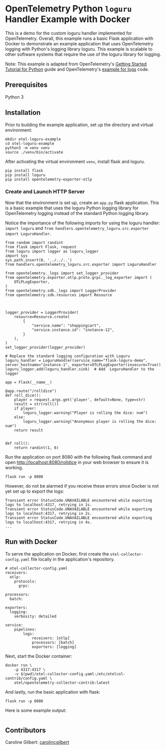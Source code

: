 # OpenTelemetry Python `loguru` Handler Example with Docker
This is a demo for the custom loguru handler implemented for OpenTelemetry. Overall, this example runs a basic Flask application with Docker to demonstrate an example application that uses OpenTelemetry logging with Python's logging library loguru. This example is scalable to other software systems that require the use of the loguru library for logging.

Note: This example is adapted from OpenTelemetry's [Getting Started Tutorial for Python](https://opentelemetry.io/docs/languages/python/getting-started/) guide and OpenTelemetry's [example for logs](https://github.com/open-telemetry/opentelemetry-python/blob/main/docs/examples/logs/README.rst) code.

## Prerequisites
Python 3

## Installation
Prior to building the example application, set up the directory and virtual environment:
```
mkdir otel-loguru-example
cd otel-loguru-example
python3 -m venv venv
source ./venv/bin/activate
```

After activating the virtual environment `venv`, install flask and loguru.
```
pip install flask
pip install loguru
pip install opentelemetry-exporter-otlp
```

### Create and Launch HTTP Server
Now that the environment is set up, create an `app.py` flask application. This is a basic example that uses the loguru Python logging library for OpenTelemetry logging instead of the standard Python logging library. 

Notice the importance of the following imports for using the loguru handler: `import loguru` and `from handlers.opentelemetry_loguru.src.exporter import LoguruHandler`.

```
from random import randint
from flask import Flask, request
from loguru import logger as loguru_logger
import sys
sys.path.insert(0, '../../..')
from handlers.opentelemetry_loguru.src.exporter import LoguruHandler

from opentelemetry._logs import set_logger_provider
from opentelemetry.exporter.otlp.proto.grpc._log_exporter import (
    OTLPLogExporter,
)
from opentelemetry.sdk._logs import LoggerProvider
from opentelemetry.sdk.resources import Resource



logger_provider = LoggerProvider(
    resource=Resource.create(
        {
            "service.name": "shoppingcart",
            "service.instance.id": "instance-12",
        }
    ),
)
set_logger_provider(logger_provider)

# Replace the standard logging configuration with Loguru
loguru_handler = LoguruHandler(service_name="flask-loguru-demo", server_hostname="instance-1", exporter=OTLPLogExporter(insecure=True)) 
loguru_logger.add(loguru_handler.sink)  # Add  LoguruHandler to the logger

app = Flask(__name__)

@app.route("/rolldice")
def roll_dice():
    player = request.args.get('player', default=None, type=str)
    result = str(roll())
    if player:
        loguru_logger.warning("Player is rolling the dice: num")
    else:
        loguru_logger.warning("Anonymous player is rolling the dice: num")
    return result


def roll():
    return randint(1, 6)

```

Run the application on port 8080 with the following flask command and open [http://localhost:8080/rolldice](http://localhost:8080/rolldice) in your web browser to ensure it is working. 

```
flask run -p 8080
```

However, do not be alarmed if you receive these errors since Docker is not yet set up to export the logs:
```
Transient error StatusCode.UNAVAILABLE encountered while exporting logs to localhost:4317, retrying in 1s.
Transient error StatusCode.UNAVAILABLE encountered while exporting logs to localhost:4317, retrying in 2s.
Transient error StatusCode.UNAVAILABLE encountered while exporting logs to localhost:4317, retrying in 4s.
...
```

## Run with Docker

To serve the application on Docker, first create the `otel-collector-config.yaml` file locally in the application's repository.
```
# otel-collector-config.yaml
receivers:
  otlp:
    protocols:
      grpc:

processors:
  batch:

exporters:
  logging:
    verbosity: detailed

service:
    pipelines:
        logs:
            receivers: [otlp]
            processors: [batch]
            exporters: [logging]
```

Next, start the Docker container:
```
docker run \
    -p 4317:4317 \
    -v $(pwd)/otel-collector-config.yaml:/etc/otelcol-contrib/config.yaml \
    otel/opentelemetry-collector-contrib:latest
```

And lastly, run the basic application with flask:
```
flask run -p 8080
```

Here is some example output:
```

```


## Contributors
Caroline Gilbert: [carolincgilbert](https://github.com/carolinecgilbert)
